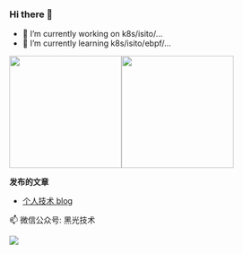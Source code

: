 ### Hi there 👋

- 🔭 I’m currently working on k8s/isito/...
- 🌱 I’m currently learning k8s/isito/ebpf/...


<img align="center" height="200px" src="https://github-readme-stats.vercel.app/api?username=helight&hide_border=true&show_icons=true&include_all_commits=true&line_height=21&theme=radical&locale=cn" /><img align="center" height="200px" src="https://github-readme-stats.vercel.app/api/top-langs/?bg_color=30%2Ce96443%2C904e95&title_color=fff&username=helight&text_color=fff&locale=cn" />


**发布的文章**
- [个人技术 blog](http://helight.cn/blog/)


📫 微信公众号: 黑光技术
<p>
<img align="center" src="http://www.helight.info/img/site/mp.jpg" />
<!--
**helight/helight** is a ✨ _special_ ✨ repository because its `README.md` (this file) appears on your GitHub profile.

Here are some ideas to get you started:

- 🔭 I’m currently working on ...
- 🌱 I’m currently learning ...
- 👯 I’m looking to collaborate on ...
- 🤔 I’m looking for help with ...
- 💬 Ask me about ...
- 📫 How to reach me: ...
- 😄 Pronouns: ...
- ⚡ Fun fact: ...
-->

